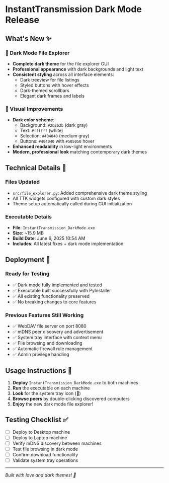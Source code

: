 # InstantTransmission Dark Mode Release

## What's New ✨

### 🌙 Dark Mode File Explorer
- **Complete dark theme** for the file explorer GUI
- **Professional appearance** with dark backgrounds and light text
- **Consistent styling** across all interface elements:
  - Dark treeview for file listings
  - Styled buttons with hover effects
  - Dark-themed scrollbars
  - Elegant dark frames and labels

### 🎨 Visual Improvements
- **Dark color scheme**: 
  - Background: `#2b2b2b` (dark gray)
  - Text: `#ffffff` (white)
  - Selection: `#404040` (medium gray)
  - Buttons: `#404040` with `#505050` hover
- **Enhanced readability** in low-light environments
- **Modern, professional look** matching contemporary dark themes

## Technical Details 🔧

### Files Updated
- `src/file_explorer.py`: Added comprehensive dark theme styling
- All TTK widgets configured with custom dark styles
- Theme setup automatically called during GUI initialization

### Executable Details
- **File**: `InstantTransmission_DarkMode.exe`
- **Size**: ~15.9 MB
- **Build Date**: June 6, 2025 10:54 AM
- **Includes**: All latest fixes + dark mode implementation

## Deployment 🚀

### Ready for Testing
- ✅ Dark mode fully implemented and tested
- ✅ Executable built successfully with PyInstaller
- ✅ All existing functionality preserved
- ✅ No breaking changes to core features

### Previous Features Still Working
- ✅ WebDAV file server on port 8080
- ✅ mDNS peer discovery and advertisement
- ✅ System tray interface with context menu
- ✅ File browsing and downloading
- ✅ Automatic firewall rule management
- ✅ Admin privilege handling

## Usage Instructions 📖

1. **Deploy** `InstantTransmission_DarkMode.exe` to both machines
2. **Run** the executable on each machine
3. **Look** for the system tray icon (📡)
4. **Browse peers** by double-clicking discovered computers
5. **Enjoy** the new dark mode file explorer!

## Testing Checklist ✅

- [ ] Deploy to Desktop machine
- [ ] Deploy to Laptop machine  
- [ ] Verify mDNS discovery between machines
- [ ] Test file browsing in dark mode
- [ ] Confirm download functionality
- [ ] Validate system tray operations

---
*Built with love and dark themes! 🖤*
